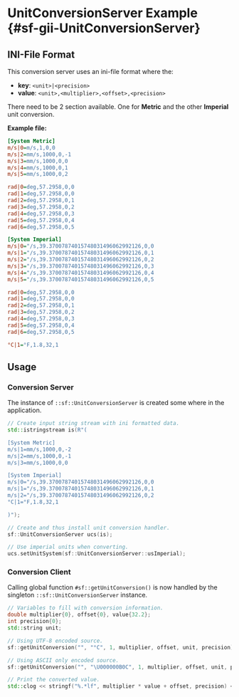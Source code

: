 # UnitConversionServer Example {#sf-gii-UnitConversionServer}

## INI-File Format

This conversion server uses an ini-file format where the:
* **key**: `<unit>|<precision>`
* **value**: `<unit>,<multiplier>,<offset>,<precision>`

There need to be 2 section available. One for **Metric** and the other **Imperial** unit conversion. 

**Example file:**

```ini
[System Metric]
m/s|0=m/s,1,0,0
m/s|2=mm/s,1000,0,-1
m/s|3=mm/s,1000,0,0
m/s|4=mm/s,1000,0,1
m/s|5=mm/s,1000,0,2

rad|0=deg,57.2958,0,0
rad|1=deg,57.2958,0,0
rad|2=deg,57.2958,0,1
rad|3=deg,57.2958,0,2
rad|4=deg,57.2958,0,3
rad|5=deg,57.2958,0,4
rad|6=deg,57.2958,0,5

[System Imperial]
m/s|0="/s,39.37007874015748031496062992126,0,0
m/s|1="/s,39.37007874015748031496062992126,0,1
m/s|2="/s,39.37007874015748031496062992126,0,2
m/s|3="/s,39.37007874015748031496062992126,0,3
m/s|4="/s,39.37007874015748031496062992126,0,4
m/s|5="/s,39.37007874015748031496062992126,0,5

rad|0=deg,57.2958,0,0
rad|1=deg,57.2958,0,0
rad|2=deg,57.2958,0,1
rad|3=deg,57.2958,0,2
rad|4=deg,57.2958,0,3
rad|5=deg,57.2958,0,4
rad|6=deg,57.2958,0,5

°C|1=°F,1.8,32,1
```

## Usage


### Conversion Server

The instance of `::sf::UnitConversionServer` is created some where in the application. 

```c++
// Create input string stream with ini formatted data.
std::istringstream is(R"(

[System Metric]
m/s|1=mm/s,1000,0,-2
m/s|2=mm/s,1000,0,-1
m/s|3=mm/s,1000,0,0

[System Imperial]
m/s|0="/s,39.37007874015748031496062992126,0,0
m/s|1="/s,39.37007874015748031496062992126,0,1
m/s|2="/s,39.37007874015748031496062992126,0,2
°C|1=°F,1.8,32,1

)");

// Create and thus install unit conversion handler. 
sf::UnitConversionServer ucs(is);

// Use imperial units when converting.
ucs.setUnitSystem(sf::UnitConversionServer::usImperial);
```

### Conversion Client

Calling global function `#sf::getUnitConversion()` is now handled by the singleton `::sf::UnitConversionServer` instance.   
```c++
// Variables to fill with conversion information.
double multiplier{0}, offset{0}, value{32.2};
int precision{0};
std::string unit;

// Using UTF-8 encoded source.
sf::getUnitConversion("", "°C", 1, multiplier, offset, unit, precision);

// Using ASCII only encoded source.
sf::getUnitConversion("", "\U000000B0C", 1, multiplier, offset, unit, precision);

// Print the converted value.
std::clog << stringf("%.*lf", multiplier * value + offset, precision) << std::endl;
```



